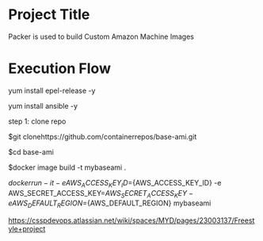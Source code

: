 Project Title
================
Packer is used to build Custom Amazon Machine Images

Execution Flow
===========================
yum install epel-release -y

yum install ansible -y

step 1: clone repo

$git clonehttps://github.com/containerrepos/base-ami.git

$cd base-ami

$docker image build -t mybaseami .

$docker run -it -e AWS_ACCESS_KEY_ID=${AWS_ACCESS_KEY_ID} -e  AWS_SECRET_ACCESS_KEY=${AWS_SECRET_ACCESS_KEY}  -e AWS_DEFAULT_REGION=${AWS_DEFAULT_REGION} mybaseami

https://csspdevops.atlassian.net/wiki/spaces/MYD/pages/23003137/Freestyle+project
